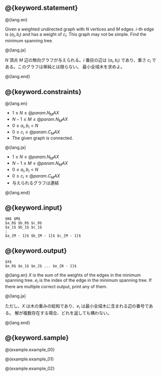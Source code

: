 ## @{keyword.statement}

@{lang.en}

Given a weighted undirected graph with $N$ vertices and $M$ edges. $i$-th edge is $(a_i, b_i)$ and has a weight of $c_i$. This graph may not be simple.
Find the minimum spanning tree.

@{lang.ja}

$N$ 頂点 $M$ 辺の無向グラフが与えられる。$i$ 番目の辺は $(a_i, b_i)$ であり、重さ $c_i$ である。このグラフは単純とは限らない。
最小全域木を求めよ。

@{lang.end}

## @{keyword.constraints}

@{lang.en} 

- $1 \leq N \leq @{param.N_MAX}$
- $N - 1 \leq M \leq @{param.N_MAX}$
- $0 \leq a_i, b_i < N$
- $0 \leq c_i \leq @{param.C_MAX}$
- The given graph is connected. 

@{lang.ja}

- $1 \leq N \leq @{param.N_MAX}$
- $N - 1 \leq M \leq @{param.N_MAX}$
- $0 \leq a_i, b_i < N$
- $0 \leq c_i \leq @{param.C_MAX}$
- 与えられるグラフは連結

@{lang.end}

## @{keyword.input}

~~~
$N$ $M$
$a_0$ $b_0$ $c_0$
$a_1$ $b_1$ $c_1$
:
$a_{M - 1}$ $b_{M - 1}$ $c_{M - 1}$
~~~

## @{keyword.output}

~~~
$X$
$e_0$ $e_1$ $e_2$ ... $e_{N - 1}$
~~~

@{lang.en}
$X$ is the sum of the weights of the edges in the minimum spanning tree. $e_i$ is the index of the edge in the minimum spanning tree.
If there are multiple correct output, print any of them.

@{lang.ja}

ただし、$X$ は木の重みの総和であり、$e_i$ は最小全域木に含まれる辺の番号である。
解が複数存在する場合、どれを返しても構わない。

@{lang.end}

## @{keyword.sample}

@{example.example_00}

@{example.example_01}

@{example.example_02}
